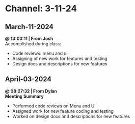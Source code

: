 # Channel: 3-11-24  
## March-11-2024  
**@ 13:03:11 | From Josh**  
Accomplished during class:  
- Code reviews: menu and ui  
- Assigning of new work for features and testing  
- Design docs and descriptions for new features  
  
## April-03-2024  
**@ 08:27:32 | From Dylan**  
**Meeting Summary**  
* Performed code reviews on Menu and UI  
* Assigned work for new feature coding and testing  
* Worked on design docs and descriptions for new features  
  
